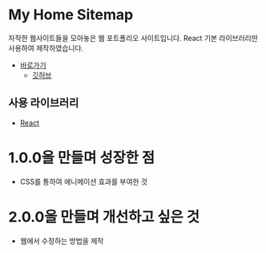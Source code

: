 # My Home Sitemap
자작한 웹사이트들을 모아놓은 웹 포트폴리오 사이트입니다. React 기본 라이브러리만 사용하여 제작하였습니다.

* [바로가기](https://kesuna.com)
  * [깃허브](https://github.com/kkyubrother/my-home)

## 사용 라이브러리
* [React](https://react.dev)

# 1.0.0을 만들며 성장한 점
* CSS를 통하여 에니메이션 효과를 부여한 것

# 2.0.0을 만들며 개선하고 싶은 것
* 웹에서 수정하는 방법을 제작
